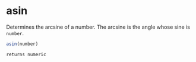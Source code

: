 # asin

Determines the arcsine of a number. The arcsine is the angle whose sine is `number`.

```javascript
asin(number)
```

```javascript
returns numeric
```
